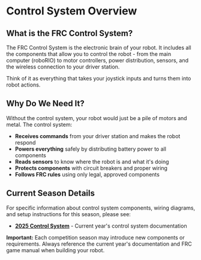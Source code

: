 # Control System Overview

## What is the FRC Control System?

The FRC Control System is the electronic brain of your robot. It includes all the components that allow you to control the robot - from the main computer (roboRIO) to motor controllers, power distribution, sensors, and the wireless connection to your driver station.

Think of it as everything that takes your joystick inputs and turns them into robot actions.

## Why Do We Need It?

Without the control system, your robot would just be a pile of motors and metal. The control system:

- **Receives commands** from your driver station and makes the robot respond
- **Powers everything** safely by distributing battery power to all components
- **Reads sensors** to know where the robot is and what it's doing
- **Protects components** with circuit breakers and proper wiring
- **Follows FRC rules** using only legal, approved components

## Current Season Details

For specific information about control system components, wiring diagrams, and setup instructions for this season, please see:

- **[2025 Control System](./2025/)** - Current year's control system documentation

**Important:** Each competition season may introduce new components or requirements. Always reference the current year's documentation and FRC game manual when building your robot.
